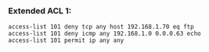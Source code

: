 ### Extended ACL 1:
```
access-list 101 deny tcp any host 192.168.1.70 eq ftp
access-list 101 deny icmp any 192.168.1.0 0.0.0.63 echo
access-list 101 permit ip any any
```
